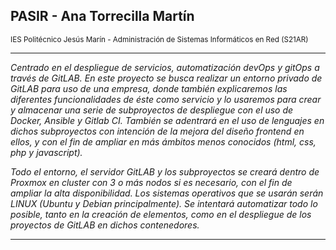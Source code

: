 ## PASIR - Ana Torrecilla Martín

<sub>IES Politécnico Jesús Marín - Administración de Sistemas Informáticos en Red (S21AR)</sub>

----------------------------------------------------------------------------------------

*Centrado en el despliegue de servicios, automatización devOps y gitOps a través de GitLAB. En este proyecto se busca realizar un entorno privado de GitLAB para uso de una empresa, donde también explicaremos las diferentes funcionalidades de éste como servicio y lo usaremos para crear y almacenar una serie de subproyectos de despliegue con el uso de Docker, Ansible y Gitlab CI. También se adentrará en el uso de lenguajes en dichos subproyectos con intención de la mejora del diseño frontend en ellos, y con el fin de ampliar en más ámbitos menos conocidos (html, css, php y javascript).*
  
*Todo el entorno, el servidor GitLAB y los subproyectos se creará dentro de Proxmox en cluster con 3 o más nodos si es necesario, con el fin de ampliar la alta disponibilidad. Los sistemas operativos que se usarán serán LINUX (Ubuntu y Debian principalmente). Se intentará automatizar todo lo posible, tanto en la creación de elementos, como en el despliegue de los proyectos de GitLAB en dichos contenedores.*


----------------------------------------------------------------------------------------

